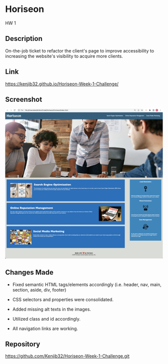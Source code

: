 # Horiseon

HW 1

## Description

On-the-job ticket to refactor the client's page to improve accessibility to increasing the website's visibility to acquire more clients.

## Link

<https://kenjib32.github.io/Horiseon-Week-1-Challenge/>

## Screenshot

![Horiseon Page Screen Shot](assets/Screen%20Shot%20Horiseon%20Page.png)
## Changes Made

* Fixed semantic HTML tags/elements accordingly (i.e. header, nav, main, section, aside, div, footer)

* CSS selectors and properties were consolidated.

* Added missing alt texts in the images.

* Utilized class and id accordingly.

* All navigation links are working.

## Repository

<https://github.com/Kenjib32/Horiseon-Week-1-Challenge.git>
